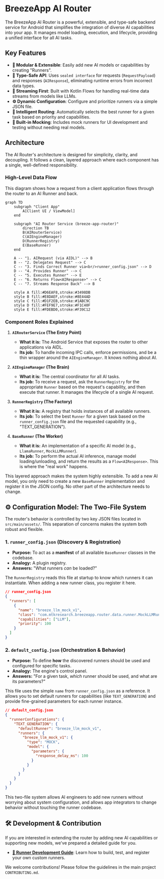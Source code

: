 # BreezeApp AI Router

The BreezeApp AI Router is a powerful, extensible, and type-safe backend service for Android that simplifies the integration of diverse AI capabilities into your app. It manages model loading, execution, and lifecycle, providing a unified interface for all AI tasks.

## Key Features

- **🧩 Modular & Extensible**: Easily add new AI models or capabilities by creating "Runners".
- **🚀 Type-Safe API**: Uses `sealed interface` for requests (`RequestPayload`) and responses (`AIResponse`), eliminating runtime errors from incorrect data types.
- **🌊 Streaming First**: Built with Kotlin Flows for handling real-time data streams from models like LLMs.
- **⚙️ Dynamic Configuration**: Configure and prioritize runners via a simple JSON file.
- **🧠 Intelligent Routing**: Automatically selects the best runner for a given task based on priority and capabilities.
- **🧰 Built-in Mocking**: Includes mock runners for UI development and testing without needing real models.

## Architecture

The AI Router's architecture is designed for simplicity, clarity, and decoupling. It follows a clean, layered approach where each component has a single, well-defined responsibility.

### High-Level Data Flow

This diagram shows how a request from a client application flows through the router to an AI Runner and back.

```mermaid
graph TD
    subgraph "Client App"
        A[Client UI / ViewModel]
    end

    subgraph "AI Router Service (breeze-app-router)"
        direction TB
        B(AIRouterService)
        C(AIEngineManager)
        D(RunnerRegistry)
        E(BaseRunner)
    end

    A -- "1. AIRequest (via AIDL)" --> B
    B -- "2. Delegates Request" --> C
    C -- "3. Finds Correct Runner via<br/>runner_config.json" --> D
    D -- "4. Provides Runner" --> C
    C -- "5. Executes Runner" --> E
    E -- "6. Returns Flow<AIResponse>" --> C
    C -- "7. Streams Response Back" --> B

    style A fill:#D6EAF8,stroke:#3498DB
    style B fill:#E8DAEF,stroke:#8E44AD
    style C fill:#D1F2EB,stroke:#1ABC9C
    style D fill:#FEF9E7,stroke:#F1C40F
    style E fill:#FDEBD0,stroke:#F39C12
```

### Component Roles Explained

1.  **`AIRouterService` (The Entry Point)**
    -   **What it is:** The Android Service that exposes the router to other applications via AIDL.
    -   **Its job:** To handle incoming IPC calls, enforce permissions, and be a thin wrapper around the `AIEngineManager`. It knows nothing about AI.

2.  **`AIEngineManager` (The Brain)**
    -   **What it is:** The central coordinator for all AI tasks.
    -   **Its job:** To receive a request, ask the `RunnerRegistry` for the appropriate `Runner` based on the request's capability, and then execute that runner. It manages the lifecycle of a single AI request.

3.  **`RunnerRegistry` (The Factory)**
    -   **What it is:** A registry that holds instances of all available runners.
    -   **Its job:** To select the best `Runner` for a given task based on the `runner_config.json` file and the requested capability (e.g., "TEXT_GENERATION").

4.  **`BaseRunner` (The Worker)**
    -   **What it is:** An implementation of a specific AI model (e.g., `LlamaRunner`, `MockLLMRunner`).
    -   **Its job:** To perform the actual AI inference, manage model loading/unloading, and return the results as a `Flow<AIResponse>`. This is where the "real work" happens.

This layered approach makes the system highly extensible. To add a new AI model, you only need to create a new `BaseRunner` implementation and register it in the JSON config. No other part of the architecture needs to change.

## ⚙️ Configuration Model: The Two-File System

The router's behavior is controlled by two key JSON files located in `src/main/assets/`. This separation of concerns makes the system both robust and flexible.

### 1. `runner_config.json` (Discovery & Registration)

-   **Purpose:** To act as a **manifest** of all available `BaseRunner` classes in the codebase.
-   **Analogy:** A plugin registry.
-   **Answers:** "What runners *can* be loaded?"

The `RunnerRegistry` reads this file at startup to know which runners it can instantiate. When adding a new runner class, you register it here.

```json
// runner_config.json
{
  "runners": [
    {
      "name": "breeze_llm_mock_v1",
      "class": "com.mtkresearch.breezeapp.router.data.runner.MockLLMRunner",
      "capabilities": ["LLM"],
      "priority": 100
    }
  ]
}
```

### 2. `default_config.json` (Orchestration & Behavior)

-   **Purpose:** To define **how** the discovered runners should be used and configured for specific tasks.
-   **Analogy:** The engine's control panel.
-   **Answers:** "For a given task, *which* runner should be used, and what are its parameters?"

This file uses the simple `name` from `runner_config.json` as a reference. It allows you to set default runners for capabilities (like `TEXT_GENERATION`) and provide fine-grained parameters for each runner instance.

```json
// default_config.json
{
  "runnerConfigurations": {
    "TEXT_GENERATION": {
      "defaultRunner": "breeze_llm_mock_v1",
      "runners": {
        "breeze_llm_mock_v1": {
          "type": "MOCK",
          "model": {
            "parameters": {
              "response_delay_ms": 100
            }
          }
        }
      }
    }
  }
}
```

This two-file system allows AI engineers to add new runners without worrying about system configuration, and allows app integrators to change behavior without touching the runner codebase.

## 🛠️ Development & Contribution

If you are interested in extending the router by adding new AI capabilities or supporting new models, we've prepared a detailed guide for you.

- **[🧩 Runner Development Guide](docs/RUNNER_DEVELOPMENT.md)**: Learn how to build, test, and register your own custom runners.

We welcome contributions! Please follow the guidelines in the main project `CONTRIBUTING.md`.

# 